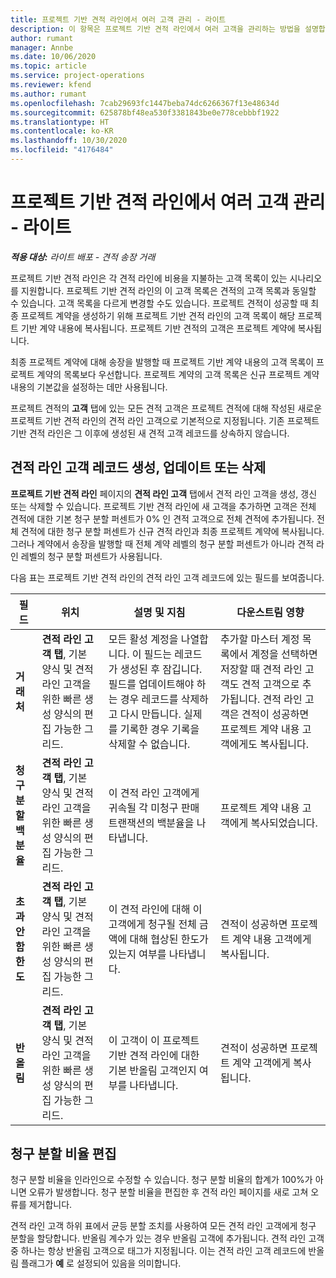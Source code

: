 ```yaml
---
title: 프로젝트 기반 견적 라인에서 여러 고객 관리 - 라이트
description: 이 항목은 프로젝트 기반 견적 라인에서 여러 고객을 관리하는 방법을 설명합니다.
author: rumant
manager: Annbe
ms.date: 10/06/2020
ms.topic: article
ms.service: project-operations
ms.reviewer: kfend
ms.author: rumant
ms.openlocfilehash: 7cab29693fc1447beba74dc6266367f13e48634d
ms.sourcegitcommit: 625878bf48ea530f3381843be0e778cebbbf1922
ms.translationtype: HT
ms.contentlocale: ko-KR
ms.lasthandoff: 10/30/2020
ms.locfileid: "4176484"
---
```

# <a name="manage-multiple-customers-on-project-based-quote-lines---lite"></a>프로젝트 기반 견적 라인에서 여러 고객 관리 - 라이트

_**적용 대상:** 라이트 배포 - 견적 송장 거래_

프로젝트 기반 견적 라인은 각 견적 라인에 비용을 지불하는 고객 목록이 있는 시나리오를 지원합니다. 프로젝트 기반 견적 라인의 이 고객 목록은 견적의 고객 목록과 동일할 수 있습니다. 고객 목록을 다르게 변경할 수도 있습니다. 프로젝트 견적이 성공할 때 최종 프로젝트 계약을 생성하기 위해 프로젝트 기반 견적 라인의 고객 목록이 해당 프로젝트 기반 계약 내용에 복사됩니다. 프로젝트 기반 견적의 고객은 프로젝트 계약에 복사됩니다.

최종 프로젝트 계약에 대해 송장을 발행할 때 프로젝트 기반 계약 내용의 고객 목록이 프로젝트 계약의 목록보다 우선합니다. 프로젝트 계약의 고객 목록은 신규 프로젝트 계약 내용의 기본값을 설정하는 데만 사용됩니다.

프로젝트 견적의 **고객** 탭에 있는 모든 견적 고객은 프로젝트 견적에 대해 작성된 새로운 프로젝트 기반 견적 라인의 견적 라인 고객으로 기본적으로 지정됩니다. 기존 프로젝트 기반 견적 라인은 그 이후에 생성된 새 견적 고객 레코드를 상속하지 않습니다.

## <a name="create-update-or-delete-a-quote-line-customer-record"></a>견적 라인 고객 레코드 생성, 업데이트 또는 삭제

**프로젝트 기반 견적 라인** 페이지의 **견적 라인 고객** 탭에서 견적 라인 고객을 생성, 갱신 또는 삭제할 수 있습니다. 프로젝트 기반 견적 라인에 새 고객을 추가하면 고객은 전체 견적에 대한 기본 청구 분할 퍼센트가 0% 인 견적 고객으로 전체 견적에 추가됩니다. 전체 견적에 대한 청구 분할 퍼센트가 신규 견적 라인과 최종 프로젝트 계약에 복사됩니다. 그러나 계약에서 송장을 발행할 때 전체 계약 레벨의 청구 분할 퍼센트가 아니라 견적 라인 레벨의 청구 분할 퍼센트가 사용됩니다. 

다음 표는 프로젝트 기반 견적 라인의 견적 라인 고객 레코드에 있는 필드를 보여줍니다.

| 필드 | 위치 | 설명 및 지침 | 다운스트림 영향 |
| --- | --- | --- | --- |
| **거래처** | **견적 라인 고객 탭**, 기본 양식 및 견적 라인 고객을 위한 빠른 생성 양식의 편집 가능한 그리드. | 모든 활성 계정을 나열합니다. 이 필드는 레코드가 생성된 후 잠깁니다. 필드를 업데이트해야 하는 경우 레코드를 삭제하고 다시 만듭니다. 실제를 기록한 경우 기록을 삭제할 수 없습니다. | 추가할 마스터 계정 목록에서 계정을 선택하면 저장할 때 견적 라인 고객도 견적 고객으로 추가됩니다. 견적 라인 고객은 견적이 성공하면 프로젝트 계약 내용 고객에게도 복사됩니다. |
| **청구 분할 백분율** | **견적 라인 고객 탭**, 기본 양식 및 견적 라인 고객을 위한 빠른 생성 양식의 편집 가능한 그리드. | 이 견적 라인 고객에게 귀속될 각 미청구 판매 트랜잭션의 백분율을 나타냅니다. | 프로젝트 계약 내용 고객에게 복사되었습니다. |
| **초과 안 함 한도** | **견적 라인 고객 탭**, 기본 양식 및 견적 라인 고객을 위한 빠른 생성 양식의 편집 가능한 그리드. | 이 견적 라인에 대해 이 고객에게 청구될 전체 금액에 대해 협상된 한도가 있는지 여부를 나타냅니다. | 견적이 성공하면 프로젝트 계약 내용 고객에게 복사됩니다. |
| **반올림** | **견적 라인 고객 탭**, 기본 양식 및 견적 라인 고객을 위한 빠른 생성 양식의 편집 가능한 그리드. | 이 고객이 이 프로젝트 기반 견적 라인에 대한 기본 반올림 고객인지 여부를 나타냅니다. | 견적이 성공하면 프로젝트 계약 고객에게 복사됩니다. |

## <a name="edit-billing-split-percentages"></a>청구 분할 비율 편집

청구 분할 비율을 인라인으로 수정할 수 있습니다. 청구 분할 비율의 합계가 100%가 아니면 오류가 발생합니다. 청구 분할 비율을 편집한 후 견적 라인 페이지를 새로 고쳐 오류를 제거합니다.

견적 라인 고객 하위 표에서 균등 분할 조치를 사용하여 모든 견적 라인 고객에게 청구 분할을 할당합니다. 반올림 계수가 있는 경우 반올림 고객에 추가됩니다. 견적 라인 고객 중 하나는 항상 반올림 고객으로 태그가 지정됩니다. 이는 견적 라인 고객 레코드에 반올림 플래그가 **예** 로 설정되어 있음을 의미합니다. 
